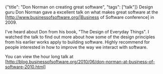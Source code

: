 {"title": "Don Norman on creating great software", "tags": ["talk"]}
Design guru Don Norman gave a excellent talk on what makes great software at the [http://www.businessofsoftware.org/|Business of Software conference] in 2009.

I've heard about Don from his book, "The Design of Everyday Things".  I watched the talk to find out more about how some of the design principles from his earlier works apply to building software. Highly recommend for people interested in how to improve the way we interact with software.

You can view the hour long talk at [http://blog.businessofsoftware.org/2010/06/don-norman-at-business-of-software-2010.html]
